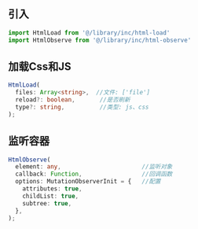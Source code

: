 ## 引入
```javascript
import HtmlLoad from '@/library/inc/html-load'
import HtmlObserve from '@/library/inc/html-observe'
```

## 加载Css和JS
```typescript
HtmlLoad(
  files: Array<string>,  //文件: ['file']
  reload?: boolean,       //是否刷新
  type?: string,          //类型: js、css
);
```

## 监听容器
```typescript
HtmlObserve(
  element: any,                       //监听对象
  callback: Function,                 //回调函数
  options: MutationObserverInit = {   //配置
    attributes: true,
    childList: true,
    subtree: true,
  },
);
```
